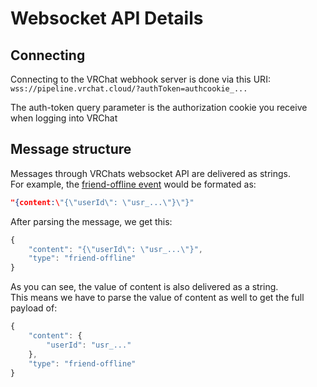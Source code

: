 # Websocket API Details

## Connecting

Connecting to the VRChat webhook server is done via this URI:  
`wss://pipeline.vrchat.cloud/?authToken=authcookie_...`

The auth-token query parameter is the authorization cookie you receive when logging into VRChat

## Message structure

Messages through VRChats websocket API are delivered as strings.  
For example, the [friend-offline event](WebsocketAPI/FriendOfflineEvent.md)
would be formated as:

```JSON
"{content:\"{\"userId\": \"usr_...\"}\"}"
```

After parsing the message, we get this:

```js
{
    "content": "{\"userId\": \"usr_...\"}",
    "type": "friend-offline"
}
```

As you can see, the value of content is also delivered as a string.  
This means we have to parse the value of content as well to get the full payload of:

```js
{
    "content": {
        "userId": "usr_..."
    },
    "type": "friend-offline"
}
```
